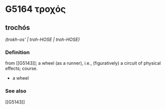 # G5164 τροχός

## trochós

_(trokh-os' | troh-HOSE | troh-HOSE)_

### Definition

from [[G5143]]; a wheel (as a runner), i.e., (figuratively) a circuit of physical effects; course.

- a wheel

### See also

[[G5143]]

